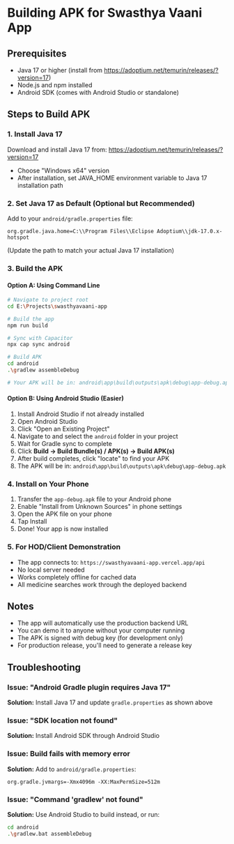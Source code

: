 # Building APK for Swasthya Vaani App

## Prerequisites
- Java 17 or higher (install from https://adoptium.net/temurin/releases/?version=17)
- Node.js and npm installed
- Android SDK (comes with Android Studio or standalone)

## Steps to Build APK

### 1. Install Java 17
Download and install Java 17 from: https://adoptium.net/temurin/releases/?version=17
- Choose "Windows x64" version
- After installation, set JAVA_HOME environment variable to Java 17 installation path

### 2. Set Java 17 as Default (Optional but Recommended)
Add to your `android/gradle.properties` file:
```properties
org.gradle.java.home=C:\\Program Files\\Eclipse Adoptium\\jdk-17.0.x-hotspot
```
(Update the path to match your actual Java 17 installation)

### 3. Build the APK

#### Option A: Using Command Line
```bash
# Navigate to project root
cd E:\Projects\swasthyavaani-app

# Build the app
npm run build

# Sync with Capacitor
npx cap sync android

# Build APK
cd android
.\gradlew assembleDebug

# Your APK will be in: android\app\build\outputs\apk\debug\app-debug.apk
```

#### Option B: Using Android Studio (Easier)
1. Install Android Studio if not already installed
2. Open Android Studio
3. Click "Open an Existing Project"
4. Navigate to and select the `android` folder in your project
5. Wait for Gradle sync to complete
6. Click **Build → Build Bundle(s) / APK(s) → Build APK(s)**
7. After build completes, click "locate" to find your APK
8. The APK will be in: `android\app\build\outputs\apk\debug\app-debug.apk`

### 4. Install on Your Phone
1. Transfer the `app-debug.apk` file to your Android phone
2. Enable "Install from Unknown Sources" in phone settings
3. Open the APK file on your phone
4. Tap Install
5. Done! Your app is now installed

### 5. For HOD/Client Demonstration
- The app connects to: `https://swasthyavaani-app.vercel.app/api`
- No local server needed
- Works completely offline for cached data
- All medicine searches work through the deployed backend

## Notes
- The app will automatically use the production backend URL
- You can demo it to anyone without your computer running
- The APK is signed with debug key (for development only)
- For production release, you'll need to generate a release key

## Troubleshooting

### Issue: "Android Gradle plugin requires Java 17"
**Solution:** Install Java 17 and update `gradle.properties` as shown above

### Issue: "SDK location not found"
**Solution:** Install Android SDK through Android Studio

### Issue: Build fails with memory error
**Solution:** Add to `android/gradle.properties`:
```properties
org.gradle.jvmargs=-Xmx4096m -XX:MaxPermSize=512m
```

### Issue: "Command 'gradlew' not found"
**Solution:** Use Android Studio to build instead, or run:
```bash
cd android
.\gradlew.bat assembleDebug
```

